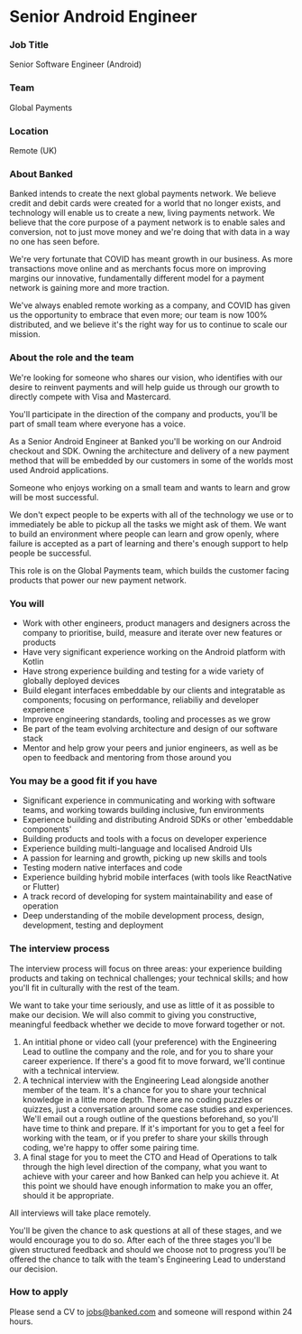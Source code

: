 # Senior Android Engineer

### **Job Title**

Senior Software Engineer (Android)

### **Team**

Global Payments

### **Location**

Remote (UK)

### **About Banked**

Banked intends to create the next global payments network. We believe credit and debit cards were created for a world that no longer exists, and technology will enable us to create a new, living payments network. We believe that the core purpose of a payment network is to enable sales and conversion, not to just move money and we're doing that with data in a way no one has seen before.

We're very fortunate that COVID has meant growth in our business. As more transactions move online and as merchants focus more on improving margins our innovative, fundamentally different model for a payment network is gaining more and more traction.

We've always enabled remote working as a company, and COVID has given us the opportunity to embrace that even more; our team is now 100% distributed, and we believe it's the right way for us to continue to scale our mission.

### **About the role and the team**

We're looking for someone who shares our vision, who identifies with our desire to reinvent payments and will help guide us through our growth to directly compete with Visa and Mastercard.

You'll participate in the direction of the company and products, you'll be part of small team where everyone has a voice.

As a Senior Android Engineer at Banked you'll be working on our Android checkout and SDK. Owning the architecture and delivery of a new payment method that will be embedded by our customers in some of the worlds most used Android applications.

Someone who enjoys working on a small team and wants to learn and grow will be most successful.

We don't expect people to be experts with all of the technology we use or to immediately be able to pickup all the tasks we might ask of them. We want to build an environment where people can learn and grow openly, where failure is accepted as a part of learning and there's enough support to help people be successful.

This role is on the Global Payments team, which builds the customer facing products that power our new payment network.

### **You will**

- Work with other engineers, product managers and designers across the company to prioritise, build, measure and iterate over new features or products
- Have very significant experience working on the Android platform with Kotlin
- Have strong experience building and testing for a wide variety of globally deployed devices
- Build elegant interfaces embeddable by our clients and integratable as components; focusing on performance, reliabiliy and developer experience
- Improve engineering standards, tooling and processes as we grow
- Be part of the team evolving architecture and design of our software stack
- Mentor and help grow your peers and junior engineers, as well as be open to feedback and mentoring from those around you

### **You may be a good fit if you have**

- Significant experience in communicating and working with software teams, and working towards building inclusive, fun environments
- Experience building and distributing Android SDKs or other 'embeddable components'
- Building products and tools with a focus on developer experience
- Experience building multi-language and localised Android UIs
- A passion for learning and growth, picking up new skills and tools
- Testing modern native interfaces and code
- Experience building hybrid mobile interfaces (with tools like ReactNative or Flutter)
- A track record of developing for system maintainability and ease of operation
- Deep understanding of the mobile development process, design, development, testing and deployment

### **The interview process**

The interview process will focus on three areas: your experience building products and taking on technical challenges; your technical skills; and how you'll fit in culturally with the rest of the team.

We want to take your time seriously, and use as little of it as possible to make our decision. We will also commit to giving you constructive, meaningful feedback whether we decide to move forward together or not.

1. An intitial phone or video call (your preference) with the Engineering Lead to outline the company and the role, and for you to share your career experience. If there's a good fit to move forward, we'll continue with a technical interview.
2. A technical interview with the Engineering Lead alongside another member of the team. It's a chance for you to share your technical knowledge in a little more depth. There are no coding puzzles or quizzes, just a conversation around some case studies and experiences. We'll email out a rough outline of the questions beforehand, so you'll have time to think and prepare. If it's important for you to get a feel for working with the team, or if you prefer to share your skills through coding, we're happy to offer some pairing time.
3. A final stage for you to meet the CTO and Head of Operations to talk through the high level direction of the company, what you want to achieve with your career and how Banked can help you achieve it. At this point we should have enough information to make you an offer, should it be appropriate.

All interviews will take place remotely.

You'll be given the chance to ask questions at all of these stages, and we would encourage you to do so. After each of the three stages you'll be given structured feedback and should we choose not to progress you'll be offered the chance to talk with the team's Engineering Lead to understand our decision.

### **How to apply**

Please send a CV to [jobs@banked.com](mailto:jobs@banked.com) and someone will respond within 24 hours.